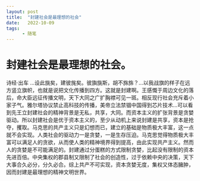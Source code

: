 ```yaml
---
layout: post
title:  "封建社会是最理想的社会"
date:   2022-10-09
tags:
      - 随笔
---
```



# 封建社会是最理想的社会。

诗经·出车 &#x2026;设此旐矣，建彼旄矣。彼旟旐斯，胡不旆旆？&#x2026;以我战旗的样子在远方竖立旗帜，也就是说把文化传播到四方。这就是封建啊。王感慨于周边文化的落后，命大臣远征传播文明，天下大同之广扩胸襟可见一斑。相反现行社会充斥着小家子气。雅尔塔协议禁止高科技的传播，美帝立法禁锢中国得到芯片技术&#x2026;可以看到先王立封建社会的精神背景是无私，共享，大同。而资本主义的扩张背景是贪婪驱动。所以封建社会是优于资本主义的，至少从动机上来说封建是共享，资本是抢夺，攫取。马克思的共产主义只是幻想而已，建立的基础是物质极大丰富，这一点就不会实现。人类社会的驱动力一是贪婪，一是生存压迫。马克思觉得物质极大丰富可以满足人的贪欲，从而使人类的精神境界得到提高，由此实现共产主义。然而人的贪婪是不可能满足的。封建通过分蛋糕的方式限制贪婪，比起没有限制的资本先进百倍。中央集权的郡县制又限制了社会的创造性，过于依赖中央的决策，天下大事合久必分，分久必合。综上共产不可实现，资本贪婪无度，集权又体态臃肿，因而封建是最理想的精神文明世界。

